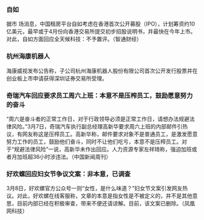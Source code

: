 ### 自如
据市 场消息，中国租房平台自如考虑在香港首次公开募股（IPO），计划筹资约10亿美元，最早或于4月份向香港交易所提交初步招股说明书，并最快在今年上市。对此，自如方面回应全天候科技：不予置评。（智通财经）
### 杭州海康机器人
海康威视发布公告称，子公司杭州海康机器人股份有限公司首次公开发行股票并在创业板上市申请获得深圳证券交易所受理。
### 奇瑞汽车回应要求员工周六上班：本意不是压榨员工，鼓励愿意努力的奋斗
“周六是奋斗者的正常工作日，对于行政领导必须是正常工作日，请想办法规避法律风险。”3月7日，奇瑞汽车执行副总经理高新华要求周六上班的内部邮件引热议，有网友称这是压榨员工。高新华称，邮件要求对象不是普通员工，是激发愿意努力工作的员工，鼓励他们奋斗，同时不让他们吃亏，本意不是压榨员工。对于“规避法律风险”一说，高新华未作出回应。人力资源专家左祥琦称，强迫加班或者月加班超36小时涉违法。（中国新闻周刊）
### 好欢螺回应妇女节争议文案：非本意，已调查
3月8日，好欢螺官方公众号一则“女性，是什么味道？”妇女节文案引发网友热议。对此，好欢螺在线客服称，文章的本意是指女性是不被定义的，并不是其他意思，目前内部已经在积极审查，带来不便还请谅解。目前，该文案已删除。（凤凰网科技）
